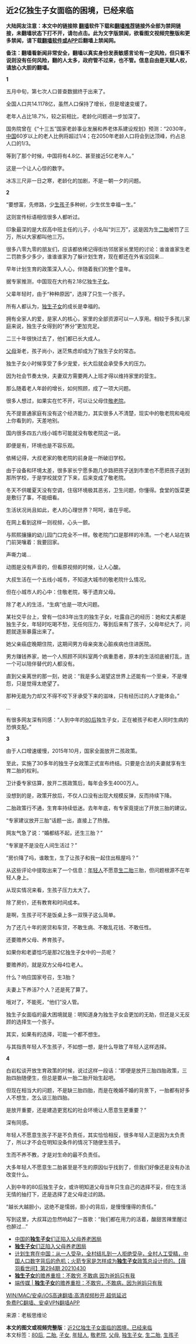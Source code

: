  <h2>近2亿独生子女面临的困境，已经来临</h2> <p class="notice"><b>大陆网友注意：本文中的链接除 <a href="https://github.com/bannedbook/fanqiang" >翻墙</a>软件下载和<a href="https://github.com/killgcd/justmysocks/blob/master/README.md">翻墙推荐</a>链接外全部为禁网链接，未翻墙状态下打不开，请勿点击。此为文字版禁闻，欲看图文视频完整版和更多禁闻，请下载<a href="https://github.com/bannedbook/fanqiang">翻墙软件或APP</a>后翻墙上禁闻网。</p><p>备注：翻墙看新闻非常安全，翻墙以真实身份发表敏感言论有一定风险，但只看不说则没有任何风险，翻的人太多，政府管不过来，也不管。信息自由是天赋人权，请放心大胆的翻墙。</b></p>  <div class="entry"> <p><strong>1</strong></p> <p>五月中旬，第七次人口普查数据终于出来了。</p> <p>全国人口共14.1178亿，虽然人口保持了增长，但是增速变缓了。</p> <p>老年人占比18.7%，较之前相比，老龄化问题进一步加深了。</p> <p>国务院曾在《“十三五”国家老龄事业发展和养老体系建设规划》预测：“2030年，<span class='wp_keywordlink_affiliate'><a href="https://www.bannedbook.org/" title="中国" target="_blank">中国</a></span>60岁以上的老人比例将超过1/4；在2050年老龄人口将会到达顶峰，约占总人口的1/3。</p> <p>等到了那个时候，中国将有4.8亿、甚至接近5亿老年人。”</p> <p>这是一个让人心惊的数字。</p> <p>冰冻三尺非一日之寒，老龄化的加剧，不是一朝一夕的问题。</p> <p><strong>2</strong></p> <p>“要想富，先修路，少<a href="https://www.bannedbook.org/bnews/tag/%E7%94%9F%E5%AD%A9%E5%AD%90/" class="st_tag internal_tag" rel="tag" title="标签 生孩子 下的日志">生孩子</a>多种树，少生优生幸福一生。”</p> <p>这则宣传标语相信很多人都听过。</p> <p>印象最深的是大叔高中班主任的儿子，小名叫“刘三万”，这是因为生<a href="https://www.bannedbook.org/bnews/tag/%E4%BA%8C%E8%83%8E/" class="st_tag internal_tag" rel="tag" title="标签 二胎 下的日志">二胎</a>被罚了三万，所以大家都叫他三万。</p> <p>很多八零九零的朋友们，应该都依稀记得街坊邻居家长里短的讨论：谁谁谁家生老二罚款多少多少，谁谁谁家为了躲计划生育，现在都还在外省没回来&#8230;</p> <p>早年计划生育的政策深入人心，伴随着我们的整个童年。</p> <p>据专家推测，中国现在大约有2.18亿独生<a href="https://www.bannedbook.org/bnews/tag/%E5%AD%90%E5%A5%B3/" class="st_tag internal_tag" rel="tag" title="标签 子女 下的日志">子女</a>。</p> <p>父辈年轻时，由于“种种原因”，选择了只生一个孩子。</p> <p>所有人都认为，<a href="https://www.bannedbook.org/bnews/tag/%E7%8B%AC%E7%94%9F%E5%AD%90%E5%A5%B3/" class="st_tag internal_tag" rel="tag" title="标签 独生子女 下的日志">独生子女</a>的成长是幸福的。</p> <p>拥有全家人的爱，是家人的核心，家里的全部资源可以一人享用。相较于多孩儿家庭来说，独生子女得到的“养分”更加充足。</p> <p>二三十年很快过去了，他们都已长大成人。</p> <p><a href="https://www.bannedbook.org/bnews/tag/%e7%88%b6%e6%af%8d/" class="st_tag internal_tag" rel="tag" title="标签 父母 下的日志">父母</a>渐老，孩子尚小，迷茫焦虑却成为了独生子女的常态。</p>  <p>独生子女小时候享受了多少宠爱，长大后就会承受多大的压力。</p> <p>因为社会节奏太快，夫妻双方需要两人上班才得以维持家里的营生。</p> <p>那么随着老人年龄的增长，如何照顾，成了一项大问题。</p> <p>很多人想过，如果实在忙不开，可以让父母住<a href="https://www.bannedbook.org/bnews/tag/%E6%95%AC%E8%80%81%E9%99%A2/" class="st_tag internal_tag" rel="tag" title="标签 敬老院 下的日志">敬老院</a>。</p> <p>先不提普通家庭有没有这个经济能力，其实很多人不清楚，现实中的敬老院和电视上你看到的，天差地别。</p> <p>国内很多四五六线小城市可能就没有敬老院这一说。</p> <p>即便是有，环境也是不容乐观。</p> <p>依稀记得，大叔老家的敬老院的前身是一所破旧学校。</p> <p>由于设备和环境太差，很多家长宁愿多跑几步路把孩子送到市里也不愿把孩子送到那所学校，于是学校就空了下来，后来变成了敬老院。</p> <p>冬天不供暖夏天没有空调，住宿环境极其恶劣，卫生问题，你懂得。食堂的饭菜更是敷衍了事，不能细看。</p> <p>生活状况尚且如此，老人的心理世界？呵呵，谁在乎呢。</p> <p>在网上看到这样一则视频，心头一颤。</p> <p>与熙熙攘攘的幼儿园门口完全不一样。敬老院门口是那样的冷清。一个老人站在铁门前哭嚷着：我要回家。</p> <p>声嘶力竭&#8230;</p> <p>动图是没有声音的，但看原视频的时候，让人心酸。</p> <p>大叔生活在一个五线小城市，不知道大城市的敬老院什么情况。</p> <p>但在小城市人的心中：住敬老院，等于遗弃父母。</p> <p>除了老人的生活，“生病”也是一项大问题。</p> <p>某社交平台上，曾有一位83年出生的独生子女，吐露自己的经历：她和丈夫都是独生子女，年轻时吃喝不愁，无任何压力，等到后来有了孩子，父母年纪大了，问题就逐渐暴露出来了。</p> <p>她父亲癌症晚期住院，这期间男方母亲突发心脏疾病也住进医院。</p>  <p>男方赚钱养家，她一个人照顾不同科室两个病重患者，原本的生活彻底被打乱，连一个可以陪伴替代的人都没有。</p> <p>直到父亲离世的那一刻，她说：“我是多么渴望这世界上还能有一个至亲，不是埋怨，只是觉得太绝望了。</p> <p>那种无能为力却又不得不咬下牙承受下来的滋味，只有经历过的人才能体会。”</p> <p>…</p> <p>有很多网友深有同感：“人到中年的<a href="https://www.bannedbook.org/bnews/tag/80%E5%90%8E/" class="st_tag internal_tag" rel="tag" title="标签 80后 下的日志">80后</a>独生子女，正在被孩子和老人同时生病的恐惧支配。”</p> <p><strong>3</strong></p> <p>由于人口增速缓慢，2015年10月，国家全面放开二孩政策。</p> <p>至此，实施了30多年的独生子女政策正式宣布终结。只要是合法的夫妻就享有生育二胎的权利。</p> <p>卫计委专家估算，放开二孩政策后，每年会多生4000万人。</p> <p>没想到的是，政策开放后，不仅人口没有出现大规模反弹，反而持续下降。</p> <p>二胎政策行不通，生育率持续低迷。去年年底，有专家竟提出了开放三胎的建议。</p> <p>“专家建议放开三胎”话题一出，直接上了热搜。</p> <p>网友气急了说：“婚都结不起，还生三胎？”</p> <p>“专家是不是没在人间生活过？”</p> <p>“房价降了吗，谁敢生，生了让孩子和我一起住出租屋吗？”</p> <p>从这些评论中提取出来了一个信息：<a href="https://www.bannedbook.org/bnews/tag/%e5%b9%b4%e8%bd%bb%e4%ba%ba/" class="st_tag internal_tag" rel="tag" title="标签 年轻人 下的日志">年轻人</a>不愿意<a href="https://www.bannedbook.org/bnews/tag/%E7%94%9F%E4%BA%8C%E8%83%8E/" class="st_tag internal_tag" rel="tag" title="标签 生二胎 下的日志">生二胎</a>三胎，但问题根源不在年轻人身上。</p> <p>从现实情况来看，生孩子压力太大了。</p> <p>除了房价，还有教育和时间成本。</p> <p>是啊，生孩子可不是饭桌上多一双筷子这么简单。</p> <p>为了还几十年的房贷和车贷，不敢生病、不敢乱花钱、不敢任性。</p>  <p>还要赡养父母、养育孩子。</p> <p>如果你和老婆恰巧是那2亿独生子女中的一员呢？</p> <p>要赡养的，就是双方父母4位老人。</p> <p>什么？响应国家号召，生3胎？</p> <p>夫妻上下养活7个人？还是死了算了。</p> <p>哦对了，不能死，“他们”没人管。</p> <p>独生子女面临的最大困境就是：明知道身为独生子女会更加的无助，但还是义无反顾的选择生一个孩子。</p> <p>其实，如果有的选择，可能一个都不想生。</p> <p>与其指责年轻人不生孩子，不如想一想，是什么导致了年轻人这样选择。</p> <p><strong>4</strong></p> <p>白岩松谈开放生育政策的时候，说过这样一段话：“即便是放开三胎四胎政策，三胎四胎随便生，但总是要从一胎二胎开始生起吧。</p> <p>但现在相当大的问题，不是缺三胎四胎，而是在晚婚不婚的背景下，一胎都有好多人不想生，怎么谈三胎四胎。</p> <p>是放开重要，还是建造更宽松的社会环境让人愿意生更重要？”</p> <p>深有同感。</p> <p>年轻人不愿意生孩子不是不负责任，其实恰恰相反，很多年轻人正是因为太负责了，所以才不会在明知没条件的情况下随便生孩子。</p> <p>生而不养不教，才是对生命的最不负责任。</p> <p>大多年轻人不愿意生二胎甚至是不生的原因似乎找到了，但我们好像还是没有办法改变什么。</p> <p>人到中年的80后独生子女，或许明知道父母当年只生自己的选择不妥，但在生活无情的抽打下，还是选择了走父母走过的路。</p> <p>“越长大越胆小，这绝不是懦弱，胆小的背后，是慢慢懂得的责任。”</p> <p>写到这里，大叔耳边忽然响起了一首歌：“我们都在用力的活着，酸甜苦辣里醒过也醉过&#8230;”</p>  <ul class='op-related-articles' title='相关阅读'> <li><a href='https://www.bannedbook.org/bnews/lifebaike/20210505/1540314.html' target='_blank'>中国的<b>独生子女</b>们正陷入父母养老困局</a></li> <li><a href='https://www.bannedbook.org/bnews/ssgc/20210502/1538243.html' target='_blank'><b>独生子女</b>们正陷入父母养老困局</a></li> <li><a href='https://www.bannedbook.org/bnews/bannedvideo/20210501/1537546.html' target='_blank'>计划生育在中国：从一人受孕，全村结扎到一人拒绝受孕，全村人工受精，中国人口数字背后的危机；火箭专家是怎样成为<b>独生子女</b>政策总设计师的。【薇羽看世间】第294期 20210430</a></li> <li><a href='https://www.bannedbook.org/bnews/comments/20210501/1537410.html' target='_blank'><b>独生子女</b>的赡养重担：不敢穷 不敢病 因为爸妈只有我</a></li> <li><a href='https://www.bannedbook.org/bnews/baitai/20210430/1536953.html' target='_blank'>端传媒 &#124; <b>独生子女</b>的赡养重担：不敢穷，不敢病，因为爸妈只有我</a></li> </ul> <p class="texttj"> <a href="https://github.com/bannedbook/fanqiang/wiki/V2ray%E6%9C%BA%E5%9C%BA" target="_blank">WIN/MAC/安卓/iOS高速翻墙:高清视频秒开,超低延迟</a><br/> <a href="https://github.com/bannedbook/fanqiang/wiki/%E7%A6%81%E9%97%BB%E7%BD%91%E5%AE%89%E5%8D%93%E7%BF%BB%E5%A2%99%E6%96%B0%E9%97%BBAPP" target="_blank">免费PC翻墙、安卓VPN翻墙APP</a></p><p> 来源：老板思维论 </p><a name='sharetosocial'></a>       <div><b>本文的图文或视频完整版</b>：<a href='https://www.bannedbook.org/bnews/cnnews/20210601/1557691.html'>近2亿独生子女面临的困境，已经来临</a></div>  </div><!--END ENTRY--> <div class="postfooter"> <div>本文标签：<a href="https://www.bannedbook.org/bnews/tag/80%E5%90%8E/" rel="tag">80后</a>, <a href="https://www.bannedbook.org/bnews/tag/%E4%BA%8C%E8%83%8E/" rel="tag">二胎</a>, <a href="https://www.bannedbook.org/bnews/tag/%E5%AD%90%E5%A5%B3/" rel="tag">子女</a>, <a href="https://www.bannedbook.org/bnews/tag/%e5%b9%b4%e8%bd%bb%e4%ba%ba/" rel="tag">年轻人</a>, <a href="https://www.bannedbook.org/bnews/tag/%E6%95%AC%E8%80%81%E9%99%A2/" rel="tag">敬老院</a>, <a href="https://www.bannedbook.org/bnews/tag/%e7%88%b6%e6%af%8d/" rel="tag">父母</a>, <a href="https://www.bannedbook.org/bnews/tag/%E7%8B%AC%E7%94%9F%E5%AD%90%E5%A5%B3/" rel="tag">独生子女</a>, <a href="https://www.bannedbook.org/bnews/tag/%E7%94%9F%E4%BA%8C%E8%83%8E/" rel="tag">生二胎</a>, <a href="https://www.bannedbook.org/bnews/tag/%E7%94%9F%E5%AD%A9%E5%AD%90/" rel="tag">生孩子</a></div>  </div><!--END POSTFOOTER--> 